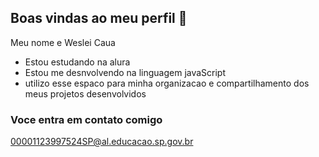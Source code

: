 ## Boas vindas ao meu perfil 👋

Meu nome e Weslei Caua 

- Estou estudando na alura
- Estou me desnvolvendo na linguagem javaScript
- utilizo esse espaco para minha organizacao e compartilhamento dos meus projetos desenvolvidos

### Voce entra em contato comigo

00001123997524SP@al.educacao.sp.gov.br
